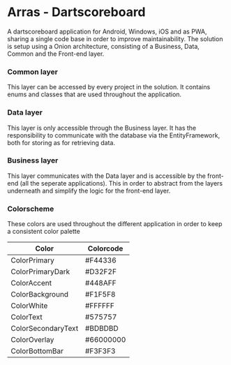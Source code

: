 # Arras - Dartscoreboard
A dartscoreboard application for Android, Windows, iOS and as PWA, sharing a single code base in order to improve maintainability. The solution is setup using a Onion architecture, consisting of a Business, Data, Common and the Front-end layer. 

### Common layer
This layer can be accessed by every project in the solution. It contains enums and classes that are used throughout the application.

### Data layer
This layer is only accessible through the Business layer. It has the responsibility to communicate with the database via the EntityFramework, both for storing as for retrieving data.

### Business layer
This layer communicates with the Data layer and is accessible by the front-end (all the seperate applications). This in order to abstract from the layers underneath and simplify the logic for the front-end layer.

### Colorscheme
These colors are used throughout the different application in order to keep a consistent color palette

| Color         | Colorcode |
| ------------- | ------------- |
| ColorPrimary  | #F44336  |
| ColorPrimaryDark  | #D32F2F  |
| ColorAccent  | #448AFF  |
| ColorBackground  | #F1F5F8  |
| ColorWhite  | #FFFFFF  |
| ColorText  | #575757  |
| ColorSecondaryText  | #BDBDBD  |
| ColorOverlay  | #66000000  |
| ColorBottomBar  | #F3F3F3  |
